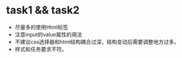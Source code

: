 # task1 && task2

- 尽量多的使用Html标签
- 注意input的value属性的用法
- 不建议css选择器和html结构耦合过深，结构变动后需要调整地方过多。
- 样式和任务要求不符。